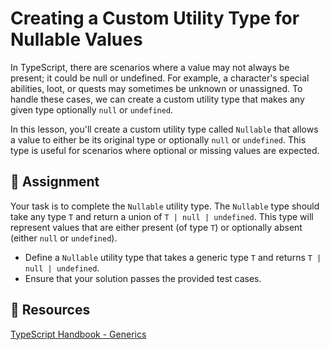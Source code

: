# Creating a Custom Utility Type for Nullable Values

In TypeScript, there are scenarios where a value may not always be present; it could be null or undefined. For example, a character's special abilities, loot, or quests may sometimes be unknown or unassigned. To handle these cases, we can create a custom utility type that makes any given type optionally `null` or `undefined`.

In this lesson, you'll create a custom utility type called `Nullable` that allows a value to either be its original type or optionally `null` or `undefined`. This type is useful for scenarios where optional or missing values are expected.

## 🎯 Assignment

Your task is to complete the `Nullable` utility type. The `Nullable` type should take any type `T` and return a union of `T | null | undefined`. This type will represent values that are either present (of type `T`) or optionally absent (either `null` or `undefined`).

- Define a `Nullable` utility type that takes a generic type `T` and returns `T | null | undefined`.
- Ensure that your solution passes the provided test cases.

## 🧩 Resources

[TypeScript Handbook - Generics](https://www.typescriptlang.org/docs/handbook/2/generics.html)